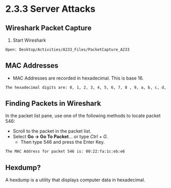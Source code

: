 # 2.3.3 Server Attacks

## Wireshark Packet Capture

1. Start Wireshark 

```bash
Open: Desktop/Activities/A233_Files/PacketCapture_A233
```

## MAC Addresses

* MAC Addresses are recorded in hexadecimal. This is base 16.

```bash
The hexadecimal digits are: 0, 1, 2, 3, 4, 5, 6, 7, 8 , 9, a, b, c, d, e, f
```

## Finding Packets in Wireshark

In the packet list pane, use one of the following methods to locate packet 546:

* Scroll to the packet in the packet list.
* Select **Go -> Go To Packet**... or type *Ctrl + G*.
    * Then type 546 and press the Enter Key.

```bash
The MAC Address for packet 546 is: 00:22:fa:1c:eb:e6
```

## Hexdump?

A hexdump is a utility that displays computer data in hexadecimal.
